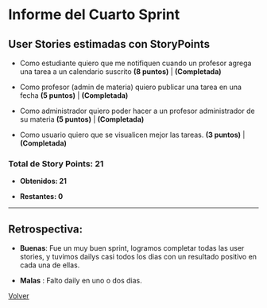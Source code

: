 # Informe del Cuarto Sprint

## User Stories estimadas con **StoryPoints**


- Como estudiante quiero que me notifiquen cuando un profesor agrega una tarea a un calendario suscrito **(8 puntos)** | **(Completada)**

- Como profesor (admin de materia) quiero publicar una tarea en una fecha **(5 puntos)** | **(Completada)**

- Como administrador quiero poder hacer a un profesor administrador de su materia **(5 puntos)** | **(Completada)**

- Como usuario quiero que se visualicen mejor las tareas. **(3 puntos)** | **(Completada)**

### **Total de Story Points:  21**

  - **Obtenidos: 21**

  - **Restantes: 0**
---

## Retrospectiva:

  - **Buenas**: Fue un muy buen sprint, logramos completar todas las user stories, y tuvimos dailys casi todos los dias con un resultado positivo en cada una de ellas.
  
  - **Malas** : Falto daily en uno o dos dias.

[Volver](https://github.com/cassa10/UNQalendario)
